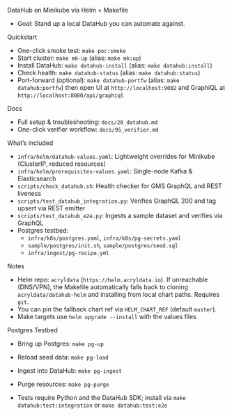DataHub on Minikube via Helm + Makefile

- Goal: Stand up a local DataHub you can automate against.

Quickstart

- One-click smoke test: `make poc:smoke`
- Start cluster: `make mk-up` (alias: `make mk:up`)
- Install DataHub: `make datahub-install` (alias: `make datahub:install`)
- Check health: `make datahub-status` (alias: `make datahub:status`)
- Port-forward (optional): `make datahub-portfw` (alias: `make datahub:portfw`) then open UI at `http://localhost:9002` and GraphiQL at `http://localhost:8080/api/graphiql`

Docs

- Full setup & troubleshooting: `docs/20_datahub.md`
- One-click verifier workflow: `docs/95_verifier.md`

What’s included

- `infra/helm/datahub-values.yaml`: Lightweight overrides for Minikube (ClusterIP, reduced resources)
- `infra/helm/prerequisites-values.yaml`: Single-node Kafka & Elasticsearch
- `scripts/check_datahub.sh`: Health checker for GMS GraphQL and REST liveness
- `scripts/test_datahub_integration.py`: Verifies GraphQL 200 and tag upsert via REST emitter
- `scripts/test_datahub_e2e.py`: Ingests a sample dataset and verifies via GraphQL
- Postgres testbed:
  - `infra/k8s/postgres.yaml`, `infra/k8s/pg-secrets.yaml`
  - `sample/postgres/init.sh`, `sample/postgres/seed.sql`
  - `infra/ingest/pg-recipe.yml`

Notes

- Helm repo: `acryldata` (`https://helm.acryldata.io`). If unreachable (DNS/VPN), the Makefile automatically falls back to cloning `acryldata/datahub-helm` and installing from local chart paths. Requires `git`.
- You can pin the fallback chart ref via `HELM_CHART_REF` (default `master`).
- Make targets use `helm upgrade --install` with the values files

Postgres Testbed

- Bring up Postgres: `make pg-up`
- Reload seed data: `make pg-load`
- Ingest into DataHub: `make pg-ingest`
- Purge resources: `make pg-purge`

- Tests require Python and the DataHub SDK; install via `make datahub:test:integration` or `make datahub:test:e2e`
